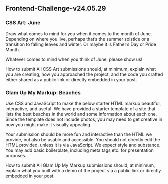 
<h2 align="left">Frontend-Challenge-v24.05.29</h2>

<h3 align="left">CSS Art: June</h3>

Draw what comes to mind for you when it comes to the month of June. Depending on where you live, perhaps that’s the summer solstice or a transition to falling leaves and winter. Or maybe it is Father’s Day or Pride Month.

Whatever comes to mind when you think of June, please show us!

How to submit
All CSS Art submissions should, at minimum, explain what you are creating, how you approached the project, and the code you crafted either shared as a public link or directly embedded in your post.





<h3 align="left">Glam Up My Markup: Beaches</h3>


Use CSS and JavaScript to make the below starter HTML markup beautiful, interactive, and useful. We have provided a starter template of a site that lists the best beaches in the world and some information about each one. Since the template does not include photos, you may need to get creative in how you might make it visually appealing.

Your submission should be more fun and interactive than the HTML we provide, but also be usable and accessible. You should not directly edit the HTML provided, unless it is via JavaScript. We expect style and substance. You may add basic boilerplate, including meta tags etc. for presentation purposes.


How to submit
All Glam Up My Markup submissions should, at minimum, explain what you built with a demo of the project via a public link or directly embedded in your post.
